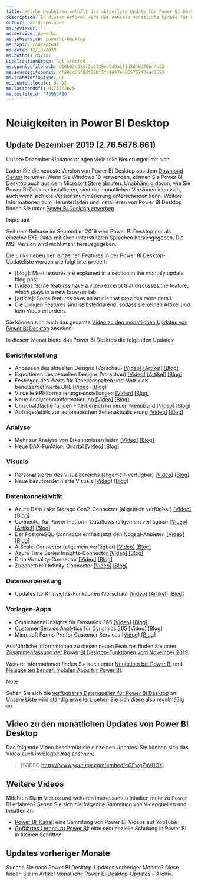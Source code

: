 ```yaml
---
title: Welche Neuheiten enthält das aktuellste Update für Power BI Desktop?
description: In diesem Artikel wird das neueste monatliche Update für Power BI Desktop ausführlich beschrieben.
author: davidiseminger
ms.reviewer: ''
ms.service: powerbi
ms.subservice: powerbi-desktop
ms.topic: conceptual
ms.date: 12/18/2019
ms.author: davidi
LocalizationGroup: Get started
ms.openlocfilehash: 016b83e983f2b3139eb040a1f1d8d48d70b44a52
ms.sourcegitcommit: df8bcc65f0df69bf1fc1d47eb06575742eac1622
ms.translationtype: HT
ms.contentlocale: de-DE
ms.lasthandoff: 01/15/2020
ms.locfileid: "75953490"
---
```

# <a name="whats-new-in-power-bi-desktop"></a>Neuigkeiten in Power BI Desktop


## <a name="december-2019-update-2765678661"></a>Update Dezember 2019 (2.76.5678.661)

Unsere Dezember-Updates bringen viele tolle Neuerungen mit sich. 

Laden Sie die neueste Version von Power BI Desktop aus dem [Download Center](https://www.microsoft.com/download/details.aspx?id=58494) herunter. Wenn Sie Windows 10 verwenden, können Sie Power BI Desktop auch aus dem [Microsoft Store](https://aka.ms/pbidesktopstore) abrufen. Unabhängig davon, wie Sie Power BI Desktop installieren, sind die monatlichen Versionen identisch, auch wenn sich die Versionsnummerierung unterscheiden kann. Weitere Informationen zum Herunterladen und Installieren von Power BI Desktop finden Sie unter [Power BI Desktop erwerben](desktop-get-the-desktop.md). 

> [!IMPORTANT]
> Seit dem Release im September 2019 wird Power BI Desktop nur als einzelne EXE-Datei mit allen unterstützten Sprachen herausgegeben. Die MSI-Version wird nicht mehr herausgegeben.


Die Links neben den einzelnen Features in der Power BI Desktop-Updateliste werden wie folgt interpretiert:

* [blog]: Most features are explained in a section in the monthly update blog post.
* [video]: Some features have a video excerpt that discusses the feature, which plays in a new browser tab.
* [article]: Some features have an article that provides more detail.
* Die übrigen Features sind selbsterklärend, sodass sie keinen Artikel und kein Video erfordern.

Sie können sich auch das gesamte [Video zu den monatlichen Updates von Power BI Desktop](#power-bi-desktop-monthly-update-video) ansehen.

In diesem Monat bietet das Power BI Desktop die folgenden Updates:


### <a name="reporting"></a>Berichterstellung
* Anpassen des aktuellen Designs (Vorschau) [[Video]](https://youtu.be/eCEwgZsVUOs?t=10) [[Artikel]](desktop-report-themes.md#create-and-customize-a-theme-in-power-bi-desktop-preview) [[Blog]](https://powerbi.microsoft.com/blog/power-bi-desktop-december-2019-feature-summary/#customizeTheme) 
* Exportieren des aktuellen Designs (Vorschau) [[Video]](https://youtu.be/eCEwgZsVUOs?t=242) [[Artikel]](desktop-report-themes.md#export-report-themes-preview) [[Blog]](https://powerbi.microsoft.com/blog/power-bi-desktop-december-2019-feature-summary/#exportTheme) 
* Festlegen des Werts für Tabellenspalten und Matrix als benutzerdefinierte URL [[Video]](https://youtu.be/eCEwgZsVUOs?t=277) [[Blog]](https://powerbi.microsoft.com/blog/power-bi-desktop-december-2019-feature-summary/#customURL) 
* Visuelle KPI-Formatierungseinstellungen [[Video]](https://youtu.be/eCEwgZsVUOs?t=354) [[Blog]](https://powerbi.microsoft.com/blog/power-bi-desktop-december-2019-feature-summary/#KPI) 
* Neue Analysebaumformatierung [[Video]](https://youtu.be/eCEwgZsVUOs?t=442) [[Blog]](https://powerbi.microsoft.com/blog/power-bi-desktop-december-2019-feature-summary/#decomp) 
* Umschaltfläche für den Filterbereich im neuen Menüband [[Video]](https://youtu.be/eCEwgZsVUOs?t=599) [[Blog]](https://powerbi.microsoft.com/blog/power-bi-desktop-december-2019-feature-summary/#filterToggle) 
* Abfragedetails zur automatischen Seitenaktualisierung [[Video]](https://youtu.be/eCEwgZsVUOs?t=717) [[Blog]](https://powerbi.microsoft.com/blog/power-bi-desktop-december-2019-feature-summary/#APR) 


### <a name="analytics"></a>Analyse
* Mehr zur Analyse von Erkenntnissen laden [[Video]](https://youtu.be/eCEwgZsVUOs?t=831) [[Blog]](https://powerbi.microsoft.com/blog/power-bi-desktop-december-2019-feature-summary/#moreAI) 
* Neue DAX-Funktion: Quartal [[Video]](https://youtu.be/eCEwgZsVUOs?t=855) [[Blog]](https://powerbi.microsoft.com/blog/power-bi-desktop-december-2019-feature-summary/#quarter) 


### <a name="visuals"></a>Visuals
* Personalisieren des Visualbereichs (allgemein verfügbar) [[Video]](https://youtu.be/eCEwgZsVUOs?t=865) [[Blog]](https://powerbi.microsoft.com/blog/power-bi-desktop-december-2019-feature-summary/#personalizeViz) 
* Neue benutzerdefinierte Visuals [[Video]](https://youtu.be/eCEwgZsVUOs?t=886) [[Blog]](https://powerbi.microsoft.com/blog/power-bi-desktop-december-2019-feature-summary/#xViz) 


### <a name="data-connectivity"></a>Datenkonnektivität
* Azure Data Lake Storage Gen2-Connector (allgemein verfügbar) [[Video]](https://youtu.be/eCEwgZsVUOs?t=2151) [[Blog]](https://powerbi.microsoft.com/blog/power-bi-desktop-december-2019-feature-summary/) 
* Connector für Power Platform-Dataflows (allgemein verfügbar) [[Video]](https://youtu.be/eCEwgZsVUOs?t=2180) [[Artikel]](service-edit-sap-variables.md) [[Blog]](https://powerbi.microsoft.com/blog/power-bi-desktop-december-2019-feature-summary/#ADLS) 
* Der PostgreSQL-Connector enthält jetzt den Npgsql-Anbieter. [[Video]](https://youtu.be/eCEwgZsVUOs?t=2220) [[Blog]](https://powerbi.microsoft.com/blog/power-bi-desktop-december-2019-feature-summary/#PostgreSQL) 
* AtScale-Connector (allgemein verfügbar) [[Video]](https://youtu.be/eCEwgZsVUOs?t=2245) [[Blog]](https://powerbi.microsoft.com/blog/power-bi-desktop-december-2019-feature-summary/#AtScale) 
* Azure Time Series Insights-Connector [[Video]](https://youtu.be/eCEwgZsVUOs?t=2261) [[Blog]](https://powerbi.microsoft.com/blog/power-bi-desktop-december-2019-feature-summary/#ATS) 
* Data Virtuality-Connector [[Video]](https://youtu.be/eCEwgZsVUOs?t=2294) [[Blog]](https://powerbi.microsoft.com/blog/power-bi-desktop-december-2019-feature-summary/#DataVirt) 
* Zucchetti HR Infinity-Connector [[Video]](https://youtu.be/eCEwgZsVUOs?t=2345) [[Blog]](https://powerbi.microsoft.com/blog/power-bi-desktop-december-2019-feature-summary/#Zucchetti) 


### <a name="data-preparation"></a>Datenvorbereitung
* Updates für KI Insights-Funktionen (Vorschau) [[Video]](https://youtu.be/eCEwgZsVUOs?t=2366) [[Artikel]](desktop-ai-insights.md) [[Blog]](https://powerbi.microsoft.com/blog/power-bi-desktop-december-2019-feature-summary/#AIfunc) 


### <a name="template-apps"></a>Vorlagen-Apps
* Omnichannel Insights für Dynamics 365 [[Video]](https://youtu.be/eCEwgZsVUOs?t=2416) [[Blog]](https://powerbi.microsoft.com/blog/power-bi-desktop-december-2019-feature-summary/#Omni) 
* Customer Service Analytics für Dynamics 365 [[Video]](https://youtu.be/eCEwgZsVUOs?t=2500) [[Blog]](https://powerbi.microsoft.com/blog/power-bi-desktop-december-2019-feature-summary/#CS)
* Microsoft Forms Pro for Customer Services [[Video]](https://youtu.be/eCEwgZsVUOs?t=2525) [[Blog]](https://powerbi.microsoft.com/blog/power-bi-desktop-december-2019-feature-summary/#Forms) 


Ausführliche Informationen zu diesen neuen Features finden Sie unter [Zusammenfassung der Power BI Desktop-Funktionen vom November 2019](https://powerbi.microsoft.com/blog/power-bi-desktop-december-2019-feature-summary/).

Weitere Informationen finden Sie auch unter [Neuheiten bei Power BI](service-whats-new.md) und [Neuigkeiten bei den mobilen Apps für Power BI](consumer/mobile/mobile-whats-new-in-the-mobile-apps.md).

> [!NOTE]
> Sehen Sie sich die [verfügbaren Datenquellen für Power BI Desktop](desktop-data-sources.md) an. Unsere Liste wird ständig erweitert, sehen Sie sich diese also regelmäßig an.


## <a name="power-bi-desktop-monthly-update-video"></a>Video zu den monatlichen Updates von Power BI Desktop
Das folgende Video beschreibt die einzelnen Updates. Sie können sich das Video auch im Blogbeitrag ansehen:

> [!VIDEO https://www.youtube.com/embed/eCEwgZsVUOs]


## <a name="more-videos"></a>Weitere Videos

Möchten Sie in Videos und weiteren interessanten Inhalten mehr zu Power BI erfahren? Sehen Sie sich die folgende Sammlung von Videoquellen und Inhalten an:

-   [Power BI-Kanal](https://www.youtube.com/user/mspowerbi): eine Sammlung von Power BI-Videos auf YouTube
-   [Geführtes Lernen zu Power BI](https://powerbi.microsoft.com/guided-learning/): eine sequenzielle Schulung in Power BI in kleinen Schritten

## <a name="updates-for-previous-months"></a>Updates vorheriger Monate

Suchen Sie nach Power BI Desktop-Updates vorheriger Monate? Diese finden Sie im Artikel [Monatliche Power BI Desktop-Updates – Archiv](desktop-latest-update-archive.md).
